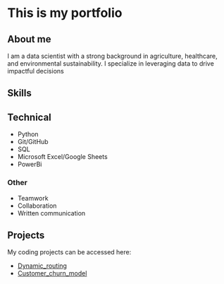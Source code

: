 # This is my portfolio

## About me
I am  a data scientist with a strong background in agriculture, healthcare, and environmental sustainability. I specialize in leveraging data to drive impactful decisions
## Skills
## Technical
* Python
* Git/GitHub
* SQL
* Microsoft Excel/Google Sheets
* PowerBi
### Other 
* Teamwork
* Collaboration
* Written communication
## Projects
My coding projects can be accessed here:
* [Dynamic_routing](https://github.com/violetwanjiru/Violet_Wanjiru/blob/main/projects/Project_1/Dynamic_routing.ipynb)
* [Customer_churn_model](https://github.com/violetwanjiru/Violet_Wanjiru/blob/main/projects/Project_2/customer_churn_model.ipynb)
